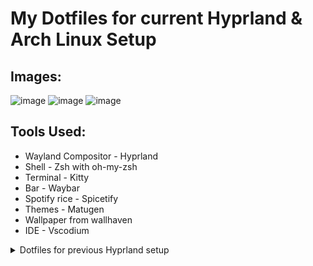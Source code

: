 # My Dotfiles for current Hyprland & Arch Linux Setup

## Images:
![image](https://github.com/user-attachments/assets/b689781a-710f-4deb-89e5-008a7ac11297)
![image](https://github.com/user-attachments/assets/ccaefb0e-1c37-452a-bcbe-b29efcc17adc)
![image](https://github.com/user-attachments/assets/4d706511-4d3f-441f-86ee-460af4f1cdab)

## Tools Used:
- Wayland Compositor - Hyprland 
- Shell - Zsh with oh-my-zsh
- Terminal - Kitty
- Bar - Waybar 
- Spotify rice - Spicetify
- Themes - Matugen
- Wallpaper from wallhaven
- IDE - Vscodium
<details>
<summary>Dotfiles for previous Hyprland setup</summary>
<br>

## Images:
### With Waybar:
![2024-11-16-190353_hyprshot](https://github.com/user-attachments/assets/eaf9336a-d4be-4ccb-b58c-4d1a00ca8b5f)
![2024-11-16-190409_hyprshot](https://github.com/user-attachments/assets/a4b70340-82e9-4f02-90b0-d0797cd9efad)
![2024-11-16-190512_hyprshot](https://github.com/user-attachments/assets/70ecca44-6ec3-4432-86c7-99ca4b02e477)

### With AGS/Astal:
![2024-11-19-163200_hyprshot](https://github.com/user-attachments/assets/06d975d0-ed93-49b6-956c-b96cb50c8e4a)
![2024-11-19-163228_hyprshot](https://github.com/user-attachments/assets/59e5355c-03b7-4f82-b433-e14a676ed7cb)
![2024-11-19-163211_hyprshot](https://github.com/user-attachments/assets/dfa11b5f-f33d-4ae1-a9a1-dfae9e8cc1c3)

## Tools Used:
- Wayland Compositor - Hyprland 
- Shell - Zsh with oh-my-zsh
- Terminal - Kitty
- Bar - Waybar or Astal,AGS
- Spotify rice - Spicetify, pywal-spicetify
- Themes - Pywal and Oomox
- Wallpaper from wallhaven
- IDE - Vscodium with pywal extension
</details>

